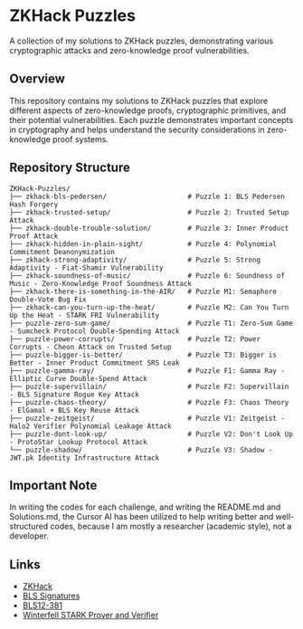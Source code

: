 # ZKHack Puzzles

A collection of my solutions to ZKHack puzzles, demonstrating various cryptographic attacks and zero-knowledge proof vulnerabilities.

## Overview

This repository contains my solutions to ZKHack puzzles that explore different aspects of zero-knowledge proofs, cryptographic primitives, and their potential vulnerabilities. Each puzzle demonstrates important concepts in cryptography and helps understand the security considerations in zero-knowledge proof systems.

## Repository Structure

```
ZKHack-Puzzles/
├── zkhack-bls-pedersen/                    # Puzzle 1: BLS Pedersen Hash Forgery
├── zkhack-trusted-setup/                   # Puzzle 2: Trusted Setup Attack
├── zkhack-double-trouble-solution/         # Puzzle 3: Inner Product Proof Attack
├── zkhack-hidden-in-plain-sight/           # Puzzle 4: Polynomial Commitment Deanonymization
├── zkhack-strong-adaptivity/               # Puzzle 5: Strong Adaptivity - Fiat-Shamir Vulnerability
├── zkhack-soundness-of-music/              # Puzzle 6: Soundness of Music - Zero-Knowledge Proof Soundness Attack
├── zkhack-there-is-something-in-the-AIR/   # Puzzle M1: Semaphore Double-Vote Bug Fix
├── zkhack-can-you-turn-up-the-heat/        # Puzzle M2: Can You Turn Up the Heat - STARK FRI Vulnerability
├── puzzle-zero-sum-game/                   # Puzzle T1: Zero-Sum Game - Sumcheck Protocol Double-Spending Attack
├── puzzle-power-corrupts/                  # Puzzle T2: Power Corrupts - Cheon Attack on Trusted Setup
├── puzzle-bigger-is-better/                # Puzzle T3: Bigger is Better - Inner Product Commitment SRS Leak
├── puzzle-gamma-ray/                       # Puzzle F1: Gamma Ray - Elliptic Curve Double-Spend Attack
├── puzzle-supervillain/                    # Puzzle F2: Supervillain - BLS Signature Rogue Key Attack
├── puzzle-chaos-theory/                    # Puzzle F3: Chaos Theory - ElGamal + BLS Key Reuse Attack
├── puzzle-zeitgeist/                       # Puzzle V1: Zeitgeist - Halo2 Verifier Polynomial Leakage Attack
├── puzzle-dont-look-up/                    # Puzzle V2: Don't Look Up - ProtoStar Lookup Protocol Attack
└── puzzle-shadow/                          # Puzzle V3: Shadow - JWT.pk Identity Infrastructure Attack
```

## Important Note

In writing the codes for each challenge, and writing the README.md and Solutions.md, the Cursor AI has been utilized to help writing better and well-structured codes, because I am mostly a researcher (academic style), not a developer. 

## Links

- [ZKHack](https://zkhack.dev/)
- [BLS Signatures](https://github.com/Chia-Network/bls-signatures)
- [BLS12-381](https://hackmd.io/@benjaminion/bls12-381)
- [Winterfell STARK Prover and Verifier](https://github.com/facebook/winterfell)
